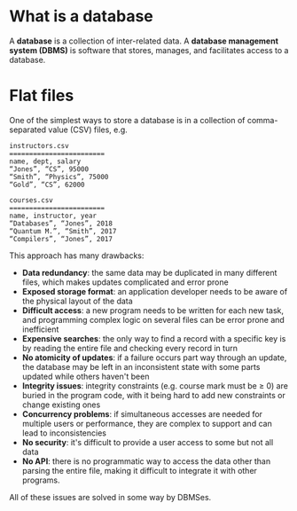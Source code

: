 # What is a database
A **database** is a collection of inter-related data. A **database management system (DBMS)** is software that stores, manages, and facilitates access to a database.
# Flat files
One of the simplest ways to store a database is in a collection of comma-separated value (CSV) files, e.g.
```
instructors.csv
========================
name, dept, salary
“Jones”, “CS”, 95000
“Smith”, “Physics”, 75000
“Gold”, “CS”, 62000
```
```
courses.csv
========================
name, instructor, year
“Databases”, “Jones”, 2018
“Quantum M.”, “Smith”, 2017
“Compilers”, “Jones”, 2017
```
This approach has many drawbacks:
- **Data redundancy**: the same data may be duplicated in many different files, which makes updates complicated and error prone
- **Exposed storage format**: an application developer needs to be aware of the physical layout of the data
- **Difficult access**: a new program needs to be written for each new task, and programming complex logic on several files can be error prone and inefficient
- **Expensive searches**: the only way to find a record with a specific key is by reading the entire file and checking every record in turn
- **No atomicity of updates**: if a failure occurs part way through an update, the database may be left in an inconsistent state with some parts updated while others haven't been
- **Integrity issues**: integrity constraints (e.g. course mark must be $\geq$ 0) are buried in the program code, with it being hard to add new constraints or change existing ones
- **Concurrency problems**: if simultaneous accesses are needed for multiple users or performance, they are complex to support and can lead to inconsistencies
- **No security**: it's difficult to provide a user access to some but not all data
- **No API**: there is no programmatic way to access the data other than parsing the entire file, making it difficult to integrate it with other programs.

All of these issues are solved in some way by DBMSes.